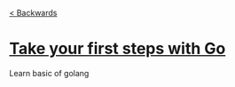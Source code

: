 [< Backwards](../../README.md)

# [Take your first steps with Go](https://learn.microsoft.com/en-us/training/paths/go-first-steps/)

Learn basic of golang
